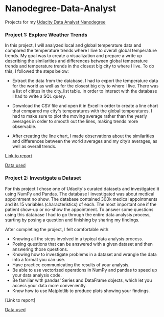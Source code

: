 # Nanodegree-Data-Analyst
Projects for my [Udacity Data Analyst Nanodegree](https://eu.udacity.com/course/data-analyst-nanodegree--nd002)

### Project 1: Explore Weather Trends
In this project, I will analyzed local and global temperature data and compared the temperature trends where I live to overall global temperature trends. My goal was to create a visualization and prepare a write up describing the similarities and differences between global temperature trends and temperature trends in the closest big city to where I live. To do this, I followed the steps below:

- Extract the data from the database. I had to export the temperature data for the world as well as for the closest big city to where I live. There was a list of citites in the city_list table. In order to interact with the database I had to write a SQL query.

- Download the CSV file and open it in Excel in order to create a line chart that compared my city's temperatures with the global temperatures. I had to make sure to plot the moving average rather than the yearly averages in order to smooth out the lines, making trends more observable.

- After creating the line chart, I made observations about the similarities and differences between the world averages and my city’s averages, as well as overall trends. 

[Link to report](https://github.com/NickZward/Nanodegree-Data-Analyst/blob/master/Project%201/Project%201%20report.pdf)

[Data used](https://github.com/NickZward/Nanodegree-Data-Analyst/blob/master/Project%201/results.csv)

### Project 2: Investigate a Dataset

For this project I chose one of Udacity's curated datasets and investigated it using NumPy and Pandas. The database I investigated was about medical appointment no show. The database contained 300k medical appointments and its 15 variables (characteristics) of each. The most important one if the patient show-up or no-show the appointment. To answer some questions using this database I had to go through the entire data analysis process, starting by posing a question and finishing by sharing my findings.

After completing the project, I felt comfortable with:

- Knowing all the steps involved in a typical data analysis process.
- Posing questions that can be answered with a given dataset and then answering those questions.
- Knowing how to investigate problems in a dataset and wrangle the data into a format you can use.
- Have practice communicating the results of your analysis.
- Be able to use vectorized operations in NumPy and pandas to speed up your data analysis code.
- Be familiar with pandas' Series and DataFrame objects, which let you access your data more conveniently.
- Know how to use Matplotlib to produce plots showing your findings.

[Link to report]

[Data used](https://www.kaggle.com/joniarroba/noshowappointments)
